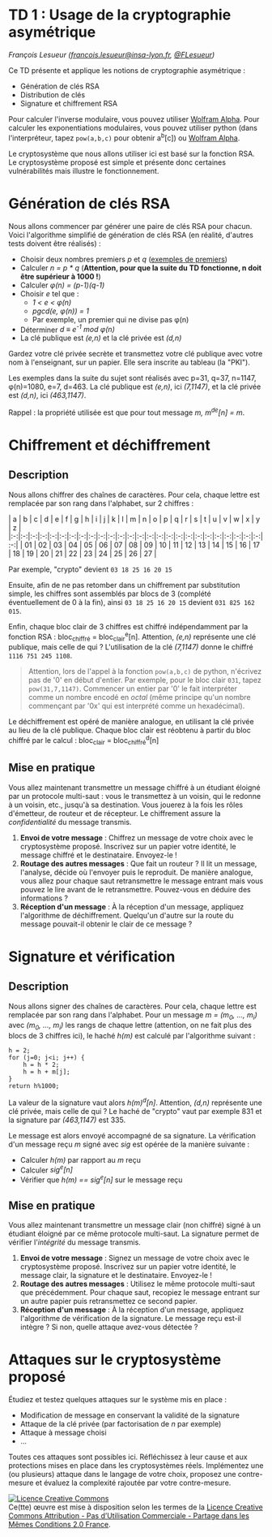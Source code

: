 # TD 1 : Usage de la cryptographie asymétrique

_François Lesueur ([francois.lesueur@insa-lyon.fr](mailto:francois.lesueur@insa-lyon.fr), [@FLesueur](https://twitter.com/FLesueur))_

Ce TD présente et applique les notions de cryptographie asymétrique :

* Génération de clés RSA
* Distribution de clés 
* Signature et chiffrement RSA

Pour calculer l'inverse modulaire, vous pouvez utiliser [Wolfram Alpha](http://www.wolframalpha.com). Pour calculer les exponentiations modulaires, vous pouvez utiliser python (dans l'interpréteur, tapez `pow(a,b,c)` pour obtenir a<sup>b</sup>[c]) ou [Wolfram Alpha](http://www.wolframalpha.com).

Le cryptosystème que nous allons utiliser ici est basé sur la fonction RSA. Le cryptosystème proposé est simple et présente donc certaines vulnérabilités mais illustre le fonctionnement.

Génération de clés RSA
======================

Nous allons commencer par générer une paire de clés RSA pour chacun. Voici l'algorithme simplifié de génération de clés RSA (en réalité, d'autres tests doivent être réalisés) :

* Choisir deux nombres premiers _p_ et _q_ ([exemples de premiers](https://fr.wikipedia.org/wiki/Liste_de_nombres_premiers))
* Calculer _n = p * q_ (__Attention, pour que la suite du TD fonctionne, n doit être supérieur à 1000 !__)
* Calculer _&phi;(n) = (p-1)(q-1)_
* Choisir _e_ tel que :
	* _1 < e < &phi;(n)_
	* _pgcd(e, &phi;(n)) = 1_
	* Par exemple, un premier qui ne divise pas &phi;(n)
* Déterminer _d &equiv; e<sup>-1</sup> mod &phi;(n)_
* La clé publique est _(e,n)_ et la clé privée est _(d,n)_

Gardez votre clé privée secrète et transmettez votre clé publique avec votre nom à l'enseignant, sur un papier. Elle sera inscrite au tableau (la "PKI"). 

Les exemples dans la suite du sujet sont réalisés avec p=31, q=37, n=1147, &phi;(n)=1080, e=7, d=463. La clé publique est _(e,n)_, ici _(7,1147)_, et la clé privée est _(d,n)_, ici _(463,1147)_. 

<!-- Code Python pour calculer _a<sup>-1</sup> mod b_ : `modinv(a,b)` disponible [ici](modinv.py) -->

Rappel : la propriété utilisée est que pour tout message _m, m<sup>de</sup>[n] = m_.

Chiffrement et déchiffrement
============================

Description
-----------

Nous allons chiffrer des chaînes de caractères. Pour cela, chaque lettre est remplacée par son rang dans l'alphabet, sur 2 chiffres :


| a | b | c | d | e | f | g | h | i | j | k | l | m | n | o | p | q | r | s | t | u | v | w | x | y | z |
|:-:|:-:|:-:|:-:|:-:|:-:|:-:|:-:|:-:|:-:|:-:|:-:|:-:|:-:|:-:|:-:|:-:|:-:|:-:|:-:|:-:|:-:|:-:|:-:|:-:|:-:|:-:|
| 01 | 02 | 03 | 04 | 05 | 06 | 07 | 08 | 09 | 10 | 11 | 12 | 13 | 14 | 15 | 16 | 17 | 18 | 19 | 20 | 21 | 22 | 23 | 24 | 25 | 26 | 27 |

Par exemple, "crypto" devient `03 18 25 16 20 15`

Ensuite, afin de ne pas retomber dans un chiffrement par substitution simple, les chiffres sont assemblés par blocs de 3 (complété éventuellement de 0 à la fin), ainsi `03 18 25 16 20 15` devient `031 825 162 015`.

Enfin, chaque bloc clair de 3 chiffres est chiffré indépendamment par la fonction RSA : bloc<sub>chiffré</sub> = bloc<sub>clair</sub><sup>e</sup>[n]. Attention, _(e,n)_ représente une clé publique, mais celle de qui ? L'utilisation de la clé _(7,1147)_ donne le chiffré `1116 751 245 1108`.

> Attention, lors de l'appel à la fonction `pow(a,b,c)` de python, n'écrivez pas de '0' en début d'entier. Par exemple, pour le bloc clair `031`, tapez `pow(31,7,1147)`. Commencer un entier par '0' le fait interpréter comme un nombre encodé en _octal_ (même principe qu'un nombre commençant par '0x' qui est interprété comme un hexadécimal).


Le déchiffrement est opéré de manière analogue, en utilisant la clé privée au lieu de la clé publique. Chaque bloc clair est réobtenu à partir du bloc chiffré par le calcul : bloc<sub>clair</sub> = bloc<sub>chiffré</sub><sup>d</sup>[n]

Mise en pratique
----------------

Vous allez maintenant transmettre un message chiffré à un étudiant éloigné par un protocole multi-saut : vous le transmettez à un voisin, qui le redonne à un voisin, etc., jusqu'à sa destination. Vous jouerez à la fois les rôles d'émetteur, de routeur et de récepteur. Le chiffrement assure la _confidentialité_ du message transmis.

1. **Envoi de votre message** : Chiffrez un message de votre choix avec le cryptosystème proposé. Inscrivez sur un papier votre identité, le message chiffré et le destinataire. Envoyez-le !
2. **Routage des autres messages** : Que fait un routeur ? Il lit un message, l'analyse, décide où l'envoyer puis le reproduit. De manière analogue, vous allez pour chaque saut retransmettre le message entrant mais vous pouvez le lire avant de le retransmettre. Pouvez-vous en déduire des informations ?
3. **Réception d'un message** : À la réception d'un message, appliquez l'algorithme de déchiffrement. Quelqu'un d'autre sur la route du message pouvait-il obtenir le clair de ce message ?


Signature et vérification
=========================

Description
-----------

Nous allons signer des chaînes de caractères. Pour cela, chaque lettre est remplacée par son rang dans l'alphabet. Pour un message _m = (m<sub>0</sub>, ..., m<sub>i</sub>)_ avec _(m<sub>0</sub>, ..., m<sub>i</sub>)_ les rangs de chaque lettre (attention, on ne fait plus des blocs de 3 chiffres ici), le haché _h(m)_ est calculé par l'algorithme suivant :

	h = 2;
	for (j=0; j<i; j++) {
		h = h * 2;
		h = h + m[j];
	}
	return h%1000;

La valeur de la signature vaut alors _h(m)<sup>d</sup>[n]_. Attention, _(d,n)_ représente une clé privée, mais celle de qui ? Le haché de "crypto" vaut par exemple 831 et la signature par _(463,1147)_ est 335.

Le message est alors envoyé accompagné de sa signature. La vérification d'un message reçu _m_ signé avec _sig_ est opérée de la manière suivante :

* Calculer _h(m)_ par rapport au _m_ reçu
* Calculer _sig<sup>e</sup>[n]_
* Vérifier que _h(m) == sig<sup>e</sup>[n]_ sur le message reçu


Mise en pratique
----------------

Vous allez maintenant transmettre un message clair (non chiffré) signé à un étudiant éloigné par ce même protocole multi-saut. La signature permet de vérifier l'_intégrité_ du message transmis.

1. **Envoi de votre message** : Signez un message de votre choix avec le cryptosystème proposé. Inscrivez sur un papier votre identité, le message clair, la signature et le destinataire. Envoyez-le !
2. **Routage des autres messages** : Utilisez le même protocole multi-saut que précédemment. Pour chaque saut, recopiez le message entrant sur un autre papier puis retransmettez ce second papier.
3. **Réception d'un message** : À la réception d'un message, appliquez l'algorithme de vérification de la signature. Le message reçu est-il intègre ? Si non, quelle attaque avez-vous détectée ?


Attaques sur le cryptosystème proposé
=====================================

Étudiez et testez quelques attaques sur le système mis en place :

* Modification de message en conservant la validité de la signature
* Attaque de la clé privée (par factorisation de $n$ par exemple)
* Attaque à message choisi
* ...

Toutes ces attaques sont possibles ici. Réfléchissez à leur cause et aux protections mises en place dans les cryptosystèmes réels. Implémentez une (ou plusieurs) attaque dans le langage de votre choix, proposez une contre-mesure et évaluez la complexité rajoutée par votre contre-mesure.


<a rel="license" href="http://creativecommons.org/licenses/by-nc-sa/2.0/fr/"><img alt="Licence Creative Commons" style="border-width:0" src="https://i.creativecommons.org/l/by-nc-sa/2.0/fr/88x31.png" /></a><br />Ce(tte) œuvre est mise à disposition selon les termes de la <a rel="license" href="http://creativecommons.org/licenses/by-nc-sa/2.0/fr/">Licence Creative Commons Attribution - Pas d’Utilisation Commerciale - Partage dans les Mêmes Conditions 2.0 France</a>.
